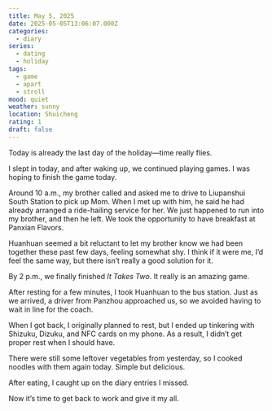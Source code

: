 ```yaml
---
title: May 5, 2025
date: 2025-05-05T13:06:07.000Z
categories:
  - diary
series:
  - dating
  - holiday
tags:
  - game
  - apart
  - stroll
mood: quiet
weather: sunny
location: Shuicheng
rating: 1
draft: false
---
```


Today is already the last day of the holiday—time really flies.

I slept in today, and after waking up, we continued playing games. I was hoping to finish the game today.  

Around 10 a.m., my brother called and asked me to drive to Liupanshui South Station to pick up Mom. When I met up with him, he said he had already arranged a ride-hailing service for her. We just happened to run into my brother, and then he left. We took the opportunity to have breakfast at Panxian Flavors.  

Huanhuan seemed a bit reluctant to let my brother know we had been together these past few days, feeling somewhat shy. I think if it were me, I’d feel the same way, but there isn’t really a good solution for it.  

By 2 p.m., we finally finished *It Takes Two*. It really is an amazing game.  

After resting for a few minutes, I took Huanhuan to the bus station. Just as we arrived, a driver from Panzhou approached us, so we avoided having to wait in line for the coach.  

When I got back, I originally planned to rest, but I ended up tinkering with Shizuku, Dizuku, and NFC cards on my phone. As a result, I didn’t get proper rest when I should have.  

There were still some leftover vegetables from yesterday, so I cooked noodles with them again today. Simple but delicious.  

After eating, I caught up on the diary entries I missed.  

Now it’s time to get back to work and give it my all. 